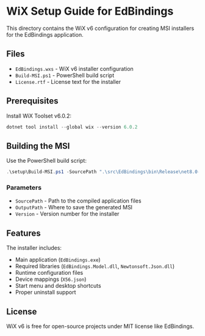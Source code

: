 # WiX Setup Guide for EdBindings

This directory contains the WiX v6 configuration for creating MSI installers for the EdBindings application.

## Files

- `EdBindings.wxs` - WiX v6 installer configuration
- `Build-MSI.ps1` - PowerShell build script
- `License.rtf` - License text for the installer

## Prerequisites

Install WiX Toolset v6.0.2:
```powershell
dotnet tool install --global wix --version 6.0.2
```

## Building the MSI

Use the PowerShell build script:

```powershell
.\setup\Build-MSI.ps1 -SourcePath ".\src\EdBindings\bin\Release\net8.0-windows\" -OutputPath ".\publish\" -Version "1.0.14"
```

### Parameters

- `SourcePath` - Path to the compiled application files
- `OutputPath` - Where to save the generated MSI
- `Version` - Version number for the installer

## Features

The installer includes:
- Main application (`EdBindings.exe`)
- Required libraries (`EdBindings.Model.dll`, `Newtonsoft.Json.dll`)
- Runtime configuration files
- Device mappings (`X56.json`)
- Start menu and desktop shortcuts
- Proper uninstall support

## License

WiX v6 is free for open-source projects under MIT license like EdBindings.